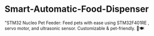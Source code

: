 # Smart-Automatic-Food-Dispenser
"STM32 Nucleo Pet Feeder: Feed pets with ease using STM32F401RE , servo motor, and ultrasonic sensor. Customizable &amp; pet-friendly. 🐾🍽️
